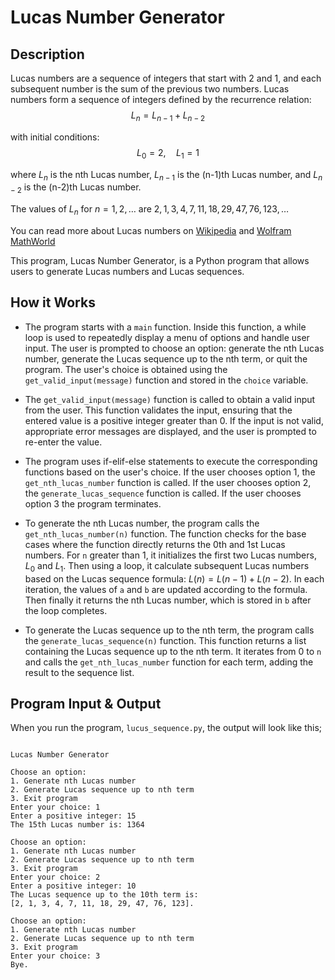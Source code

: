 # Lucas Number Generator

## Description

Lucas numbers are a sequence of integers that start with $2$ and $1$, and each subsequent number is the sum of the previous two numbers. Lucas numbers form a sequence of integers defined by the recurrence relation:
$$L_n = L_{n-1} + L_{n-2}$$

with initial conditions:
$$L_0 = 2, \quad L_1 = 1$$

where $L_{n}$ is the nth Lucas number, $L_{n-1}$ is the (n-1)th Lucas number, and $L_{n-2}$ is the (n-2)th Lucas number. 


The values of $L_n$ for $n=1, 2, \ldots$ are $2, 1, 3, 4, 7, 11, 18, 29, 47, 76, 123, \ldots$


You can read more about Lucas numbers on [Wikipedia](https://en.wikipedia.org/wiki/Lucas_number) and [Wolfram MathWorld](https://mathworld.wolfram.com/LucasNumber.html)

This program, Lucas Number Generator, is a Python program that allows users to generate Lucas numbers and Lucas sequences.

## How it Works

- The program starts with a <code>main</code> function. Inside this function, a while loop is used to repeatedly display a menu of options and handle user input. The user is prompted to choose an option: generate the nth Lucas number, generate the Lucas sequence up to the nth term, or quit the program. The user's choice is obtained using the `get_valid_input(message)` function and stored in the `choice` variable.

- The `get_valid_input(message)` function is called to obtain a valid input from the user. This function validates the input, ensuring that the entered value is a positive integer greater than 0. If the input is not valid, appropriate error messages are displayed, and the user is prompted to re-enter the value.

- The program uses if-elif-else statements to execute the corresponding functions based on the user's choice. If the user chooses option 1, the <code>get_nth_lucas_number</code> function is called. If the user chooses option 2, the <code>generate_lucas_sequence</code> function is called. If the user chooses option 3 the program terminates.

- To generate the nth Lucas number, the program calls the <code>get_nth_lucas_number(n)</code> function. The function checks for the base cases where the function directly returns the 0th and 1st Lucas numbers.  For `n` greater than 1, it initializes the first two Lucas numbers, $L_0$ and $L_1$. Then using a loop, it calculate subsequent Lucas numbers based on the Lucas sequence formula: $L(n) = L(n-1) + L(n-2)$. In each iteration, the values of `a` and `b` are updated according to the formula. Then finally it returns the nth Lucas number, which is stored in `b` after the loop completes.


- To generate the Lucas sequence up to the nth term, the program calls the <code>generate_lucas_sequence(n)</code> function. This function returns a list containing the Lucas sequence up to the nth term. It iterates from 0 to `n` and calls the <code>get_nth_lucas_number</code> function for each term, adding the result to the sequence list.


## Program Input & Output

When you run the program, `lucus_sequence.py`, the output will look like this;

```

Lucas Number Generator

Choose an option:
1. Generate nth Lucas number
2. Generate Lucas sequence up to nth term
3. Exit program
Enter your choice: 1
Enter a positive integer: 15
The 15th Lucas number is: 1364

Choose an option:
1. Generate nth Lucas number
2. Generate Lucas sequence up to nth term
3. Exit program
Enter your choice: 2
Enter a positive integer: 10
The Lucas sequence up to the 10th term is:
[2, 1, 3, 4, 7, 11, 18, 29, 47, 76, 123].

Choose an option:
1. Generate nth Lucas number
2. Generate Lucas sequence up to nth term
3. Exit program
Enter your choice: 3
Bye.
```